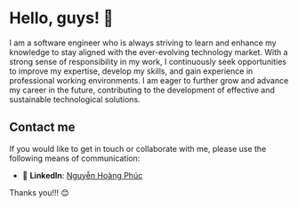 # Hello, guys! 👋

I am a software engineer who is always striving to learn and enhance my knowledge to stay aligned with the ever-evolving technology market. With a strong sense of responsibility in my work, I continuously seek opportunities to improve my expertise, develop my skills, and gain experience in professional working environments. I am eager to further grow and advance my career in the future, contributing to the development of effective and sustainable technological solutions.

## Contact me

If you would like to get in touch or collaborate with me, please use the following means of communication:
- 💼 **LinkedIn**: [Nguyễn Hoàng Phúc](https://www.linkedin.com/in/hoangphucseiza/)

Thanks you!!! 😊
<br>

